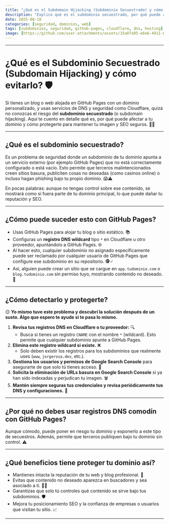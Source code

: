```yaml
---
title: "¿Qué es el Subdomain Hijacking (Subdominio Secuestrado) y cómo evitarlo? 🛡️"
description: "Explico qué es el subdominio secuestrado, por qué puede afectar a webs alojadas en GitHub Pages con dominio personalizado y cómo proteger tu dominio."
date: 2025-08-18
categories: [seguridad, dominios, web]
tags: [subdominios, seguridad, github-pages, cloudflare, dns, hosting]
image: [https://github.com/user-attachments/assets/15a07a95-e6e6-4911-8aed-6abe63f9569c](https://github.com/user-attachments/assets/15a07a95-e6e6-4911-8aed-6abe63f9569c)
---
```


***

# ¿Qué es el Subdominio Secuestrado (Subdomain Hijacking) y cómo evitarlo? 🛡️

Si tienes un blog o web alojada en GitHub Pages con un dominio personalizado, y usas servicios de DNS y seguridad como Cloudflare, quizá no conozcas el riesgo del **subdominio secuestrado** (o subdomain hijacking). Aquí te cuento en detalle qué es, por qué puede afectar a tu dominio y cómo protegerte para mantener tu imagen y SEO seguros. 🚀✨

***

## ¿Qué es el subdominio secuestrado?

Es un problema de seguridad donde un subdominio de tu dominio apunta a un servicio externo (por ejemplo GitHub Pages) que no está correctamente configurado o está vacío. Esto permite que terceros malintencionados creen sitios basura, publiciten cosas no deseadas (como casinos online) o incluso hagan phishing bajo tu propio dominio. 😱⚠️

En pocas palabras: aunque no tengas control sobre ese contenido, se mostrará como si fuera parte de tu dominio principal, lo que puede dañar tu reputación y SEO.

***

## ¿Cómo puede suceder esto con GitHub Pages?

- Usas GitHub Pages para alojar tu blog o sitio estático. 📚
- Configuras un **registro DNS wildcard** tipo `*` en Cloudflare u otro proveedor, apuntándolo a GitHub Pages. 🌐
- Al hacer esto, cualquier subdominio no asignado específicamente puede ser reclamado por cualquier usuario de GitHub Pages que configure ese subdominio en su repositorio. 🕵️♂️
- Así, alguien puede crear un sitio que se cargue en `app.tudominio.com` o `blog.tudominio.com` sin permiso tuyo, mostrando contenido no deseado. 🚫

***

## ¿Cómo detectarlo y protegerte?

😌 **Yo mismo tuve este problema y descubrí la solución después de un susto. Algo que espero te ayude si te pasa lo mismo.**

1. **Revisa tus registros DNS en Cloudflare o tu proveedor:** 🔍
   - Busca si tienes un registro `CNAME` con el nombre `*` (wildcard). Esto permite que cualquier subdominio apunte a GitHub Pages.
2. **Elimina este registro wildcard si existe.** ❌
   - Solo deben existir los registros para los subdominios que realmente uses (`www`, `jorgerosa.dev`, etc.).
3. **Gestiona los usuarios y permisos de Google Search Console** para asegurarte de que solo tú tienes acceso. 🔐
4. **Solicita la eliminación de URLs basura en Google Search Console** si ya han sido indexadas y perjudican tu imagen. 🗑️
5. **Mantén siempre seguras tus credenciales y revisa periódicamente tus DNS y configuraciones.** 🔑

***

## ¿Por qué no debes usar registros DNS comodín con GitHub Pages?

Aunque cómodo, puede poner en riesgo tu dominio y exponerlo a este tipo de secuestros. Además, permite que terceros publiquen bajo tu dominio sin control. ⚠️

***

## ¿Qué beneficios tiene proteger tu dominio así?

- Mantienes intacta la reputación de tu web y blog profesional. 🌟
- Evitas que contenido no deseado aparezca en buscadores y sea asociado a ti. 🚫🔎
- Garantizas que solo tú controles qué contenido se sirve bajo tus subdominios. 🛡️
- Mejora tu posicionamiento SEO y la confianza de empresas o usuarios que visitan tu sitio. 📈

***
